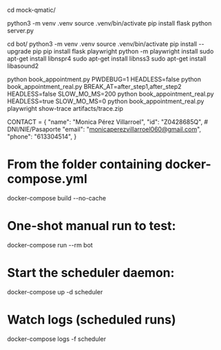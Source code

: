 cd mock-qmatic/

python3 -m venv .venv 
source .venv/bin/activate
pip install flask 
python server.py

cd bot/
python3 -m venv .venv 
source .venv/bin/activate
pip install --upgrade pip
pip install flask playwright
python -m playwright install
sudo apt-get install libnspr4
sudo apt-get install libnss3
sudo apt-get install libasound2

python book_appointment.py
PWDEBUG=1 HEADLESS=false python book_appointment_real.py
BREAK_AT=after_step1,after_step2 HEADLESS=false SLOW_MO_MS=200 python book_appointment_real.py
HEADLESS=true SLOW_MO_MS=0 python book_appointment_real.py
playwright show-trace artifacts/trace.zip




CONTACT = {
    "name": "Monica Pérez Villarroel",
    "id": "Z0428685Q",        # DNI/NIE/Pasaporte
    "email": "monicaperezvillarroel060@gmail.com",
    "phone": "613304514",
}


# From the folder containing docker-compose.yml
docker-compose build --no-cache
# One-shot manual run to test:
docker-compose run --rm bot

# Start the scheduler daemon:
docker-compose up -d scheduler

# Watch logs (scheduled runs)
docker-compose logs -f scheduler
